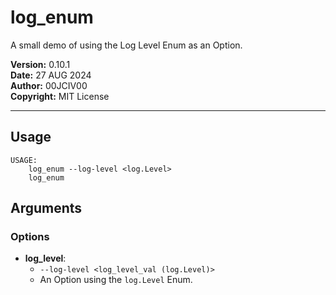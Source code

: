 # log_enum
A small demo of using the Log Level Enum as an Option.

__Version:__ 0.10.1<br>
__Date:__ 27 AUG 2024<br>
__Author:__ 00JCIV00<br>
__Copyright:__ MIT License<br>
___

## Usage
```shell
USAGE:
    log_enum ​​--log-level <log.Level>
    log_enum 

```

## Arguments
### Options
- __log_level__:
    - `​​--log-level <log_level_val (log.Level)>`
    - An Option using the `log.Level` Enum.

